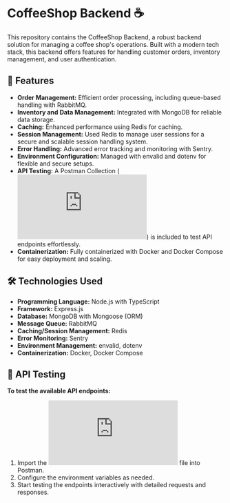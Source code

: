 # CoffeeShop Backend ☕️

This repository contains the CoffeeShop Backend, a robust backend solution for managing a coffee shop's operations. Built with a modern tech stack, this backend offers features for handling customer orders, inventory management, and user authentication.

## 🚀 Features

- **Order Management:** Efficient order processing, including queue-based handling with RabbitMQ.
- **Inventory and Data Management:** Integrated with MongoDB for reliable data storage.
- **Caching:** Enhanced performance using Redis for caching.
- **Session Management:** Used Redis to manage user sessions for a secure and scalable session handling system.
- **Error Handling:** Advanced error tracking and monitoring with Sentry.
- **Environment Configuration:** Managed with envalid and dotenv for flexible and secure setups.
- **API Testing:** A Postman Collection (![Coffee Shop API](https://github.com/kwa0x2/CoffeeShop-Backend/blob/main/Coffee%20Shop%20API.postman_collection.json)) is included to test API endpoints effortlessly.
- **Containerization:** Fully containerized with Docker and Docker Compose for easy deployment and scaling.

## 🛠 Technologies Used

- **Programming Language:** Node.js with TypeScript
- **Framework:** Express.js
- **Database:** MongoDB with Mongoose (ORM)
- **Message Queue:** RabbitMQ
- **Caching/Session Management:** Redis
- **Error Monitoring:** Sentry
- **Environment Management:** envalid, dotenv
- **Containerization:** Docker, Docker Compose

## 🧪 API Testing

**To test the available API endpoints:**

1. Import the ![Coffee Shop API](https://github.com/kwa0x2/CoffeeShop-Backend/blob/main/Coffee%20Shop%20API.postman_collection.json) file into Postman.
2. Configure the environment variables as needed.
3. Start testing the endpoints interactively with detailed requests and responses.
